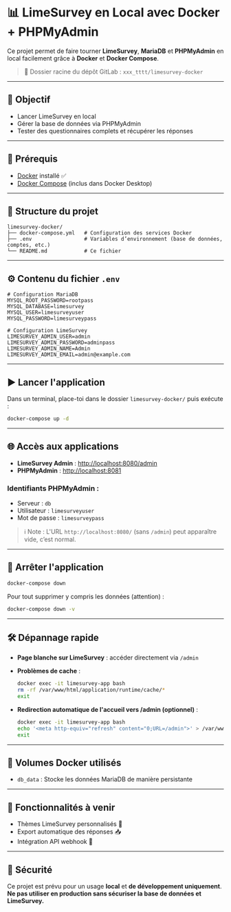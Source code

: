# 📊 LimeSurvey en Local avec Docker + PHPMyAdmin

Ce projet permet de faire tourner **LimeSurvey**, **MariaDB** et **PHPMyAdmin** en local facilement grâce à **Docker** et **Docker Compose**.

> 📍 Dossier racine du dépôt GitLab : `xxx_tttt/limesurvey-docker`

---

## 🚀 Objectif

- Lancer LimeSurvey en local
- Gérer la base de données via PHPMyAdmin
- Tester des questionnaires complets et récupérer les réponses

---

## 🧰 Prérequis

- [Docker](https://www.docker.com/products/docker-desktop) installé ✅  
- [Docker Compose](https://docs.docker.com/compose/) (inclus dans Docker Desktop)

---

## 📁 Structure du projet

```
limesurvey-docker/
├── docker-compose.yml   # Configuration des services Docker
├── .env                 # Variables d’environnement (base de données, comptes, etc.)
└── README.md            # Ce fichier
```

---

## ⚙️ Contenu du fichier `.env`

```env
# Configuration MariaDB
MYSQL_ROOT_PASSWORD=rootpass
MYSQL_DATABASE=limesurvey
MYSQL_USER=limesurveyuser
MYSQL_PASSWORD=limesurveypass

# Configuration LimeSurvey
LIMESURVEY_ADMIN_USER=admin
LIMESURVEY_ADMIN_PASSWORD=adminpass
LIMESURVEY_ADMIN_NAME=Admin
LIMESURVEY_ADMIN_EMAIL=admin@example.com
```

---

## ▶️ Lancer l'application

Dans un terminal, place-toi dans le dossier `limesurvey-docker/` puis exécute :

```bash
docker-compose up -d
```

---

## 🌐 Accès aux applications

- **LimeSurvey Admin** : [http://localhost:8080/admin](http://localhost:8080/admin)
- **PHPMyAdmin** : [http://localhost:8081](http://localhost:8081)

### Identifiants PHPMyAdmin :
- Serveur : `db`
- Utilisateur : `limesurveyuser`
- Mot de passe : `limesurveypass`

> ℹ️ Note : L'URL `http://localhost:8080/` (sans `/admin`) peut apparaître vide, c’est normal.

---

## 🧹 Arrêter l'application

```bash
docker-compose down
```

Pour tout supprimer y compris les données (attention) :

```bash
docker-compose down -v
```

---

## 🛠 Dépannage rapide

- **Page blanche sur LimeSurvey** : accéder directement via `/admin`
- **Problèmes de cache** :
  ```bash
  docker exec -it limesurvey-app bash
  rm -rf /var/www/html/application/runtime/cache/*
  exit
  ```

- **Redirection automatique de l'accueil vers /admin (optionnel)** :
  ```bash
  docker exec -it limesurvey-app bash
  echo '<meta http-equiv="refresh" content="0;URL=/admin">' > /var/www/html/index.html
  exit
  ```

---

## 📂 Volumes Docker utilisés

- `db_data` : Stocke les données MariaDB de manière persistante

---

## 📌 Fonctionnalités à venir

- Thèmes LimeSurvey personnalisés 🎨
- Export automatique des réponses 📥
- Intégration API webhook 🔌

---

## 🔐 Sécurité

Ce projet est prévu pour un usage **local** et **de développement uniquement**.  
**Ne pas utiliser en production sans sécuriser la base de données et LimeSurvey.**
